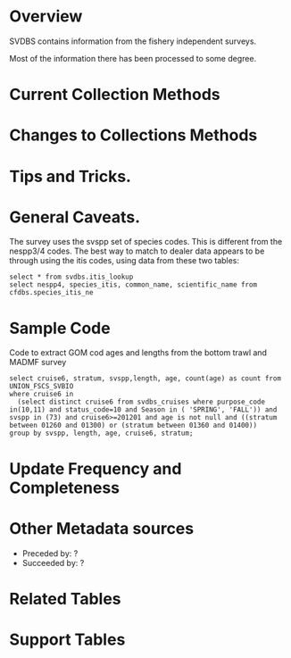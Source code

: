 # Overview

SVDBS contains information from the fishery independent surveys.

Most of the information there has been processed to some degree.

# Current Collection Methods

# Changes to Collections Methods

# Tips and Tricks.

# General Caveats.

The survey uses the svspp set of species codes. This is different from the nespp3/4 codes. The best way to match to dealer data appears to be through using the itis codes, using data from these two tables:

```
select * from svdbs.itis_lookup
select nespp4, species_itis, common_name, scientific_name from cfdbs.species_itis_ne
```

# Sample Code

Code to extract GOM cod ages and lengths from the bottom trawl and MADMF survey

```
select cruise6, stratum, svspp,length, age, count(age) as count from UNION_FSCS_SVBIO
where cruise6 in 
  (select distinct cruise6 from svdbs_cruises where purpose_code in(10,11) and status_code=10 and Season in ( 'SPRING', 'FALL')) and
svspp in (73) and cruise6>=201201 and age is not null and ((stratum between 01260 and 01300) or (stratum between 01360 and 01400))
group by svspp, length, age, cruise6, stratum;
```


# Update Frequency and Completeness 

# Other Metadata sources

+ Preceded by: ?
+ Succeeded by: ?

# Related Tables 

# Support Tables 

